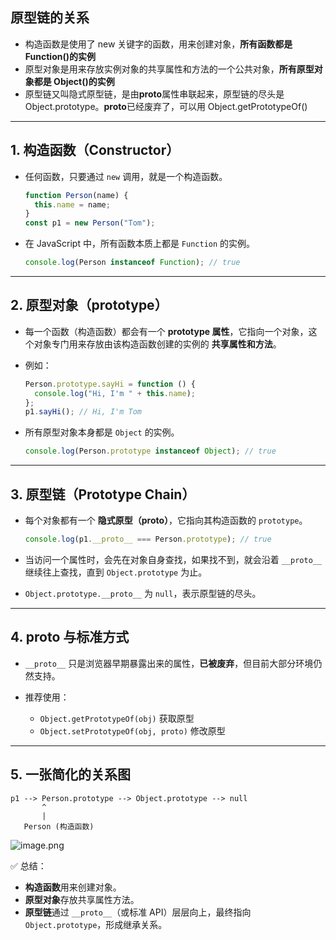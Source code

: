 ## 原型链的关系

- 构造函数是使用了 new 关键字的函数，用来创建对象，**所有函数都是 Function()的实例**
- 原型对象是用来存放实例对象的共享属性和方法的一个公共对象，**所有原型对象都是 Object()的实例**
- 原型链又叫隐式原型链，是由****proto****属性串联起来，原型链的尽头是 Object.prototype。**proto**已经废弃了，可以用 Object.getPrototypeOf()

---

## 1. 构造函数（Constructor）

- 任何函数，只要通过 `new` 调用，就是一个构造函数。

  ```js
  function Person(name) {
    this.name = name;
  }
  const p1 = new Person("Tom");
  ```

- 在 JavaScript 中，所有函数本质上都是 `Function` 的实例。

  ```js
  console.log(Person instanceof Function); // true
  ```

---

## 2. 原型对象（prototype）

- 每一个函数（构造函数）都会有一个 **prototype 属性**，它指向一个对象，这个对象专门用来存放由该构造函数创建的实例的 **共享属性和方法**。
- 例如：

  ```js
  Person.prototype.sayHi = function () {
    console.log("Hi, I'm " + this.name);
  };
  p1.sayHi(); // Hi, I'm Tom
  ```

- 所有原型对象本身都是 `Object` 的实例。

  ```js
  console.log(Person.prototype instanceof Object); // true
  ```

---

## 3. 原型链（Prototype Chain）

- 每个对象都有一个 **隐式原型（**proto**）**，它指向其构造函数的 `prototype`。

  ```js
  console.log(p1.__proto__ === Person.prototype); // true
  ```

- 当访问一个属性时，会先在对象自身查找，如果找不到，就会沿着 `__proto__` 继续往上查找，直到 `Object.prototype` 为止。
- `Object.prototype.__proto__` 为 `null`，表示原型链的尽头。

---

## 4. **proto** 与标准方式

- `__proto__` 只是浏览器早期暴露出来的属性，**已被废弃**，但目前大部分环境仍然支持。
- 推荐使用：

  - `Object.getPrototypeOf(obj)` 获取原型
  - `Object.setPrototypeOf(obj, proto)` 修改原型

---

## 5. 一张简化的关系图

```
p1 --> Person.prototype --> Object.prototype --> null
       ^
       |
   Person (构造函数)
```

![image.png](https://p1-juejin.byteimg.com/tos-cn-i-k3u1fbpfcp/f2b435c6ed064418969d80abcddb44e6~tplv-k3u1fbpfcp-zoom-in-crop-mark:1512:0:0:0.awebp?)

✅ 总结：

- **构造函数**用来创建对象。
- **原型对象**存放共享属性方法。
- **原型链**通过 `__proto__`（或标准 API）层层向上，最终指向 `Object.prototype`，形成继承关系。

